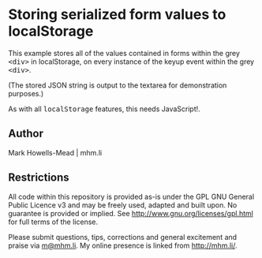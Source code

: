 Storing serialized form values to localStorage
==============================================

This example stores all of the values contained in forms within the grey <tt>&lt;div&gt;</tt> in localStorage, on every instance of the keyup event within the grey <tt>&lt;div&gt;</tt>.

(The stored JSON string is output to the textarea for demonstration purposes.)

As with all <tt>localStorage</tt> features, this needs JavaScript!.

Author
-----
Mark Howells-Mead | mhm.li

Restrictions
------------
All code within this repository is provided as-is under the GPL GNU General Public Licence v3 and may be freely used, adapted and built upon. No guarantee is provided or implied. See http://www.gnu.org/licenses/gpl.html for full terms of the license.

Please submit questions, tips, corrections and general excitement and praise via m@mhm.li. My online presence is linked from http://mhm.li/.
